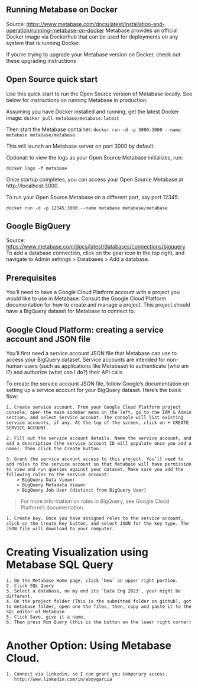 ## Running Metabase on Docker
Source: https://www.metabase.com/docs/latest/installation-and-operation/running-metabase-on-docker
Metabase provides an official Docker image via Dockerhub that can be used for deployments on any system that is running Docker.

If you’re trying to upgrade your Metabase version on Docker, check out these upgrading instructions

## Open Source quick start
Use this quick start to run the Open Source version of Metabase locally. See below for instructions on running Metabase in production.

Assuming you have Docker installed and running, get the latest Docker image:
`docker pull metabase/metabase:latest`

Then start the Metabase container:
`docker run -d -p 3000:3000 --name metabase metabase/metabase`

This will launch an Metabase server on port 3000 by default.

Optional: to view the logs as your Open Source Metabase initializes, run:

`docker logs -f metabase`

Once startup completes, you can access your Open Source Metabase at http://localhost:3000.

To run your Open Source Metabase on a different port, say port 12345:

`docker run -d -p 12345:3000 --name metabase metabase/metabase`

## Google BigQuery
Source: https://www.metabase.com/docs/latest/databases/connections/bigquery
To add a database connection, click on the gear icon in the top right, and navigate to Admin settings > Databases > Add a database.

## Prerequisites
You’ll need to have a Google Cloud Platform account with a project you would like to use in Metabase. Consult the Google Cloud Platform documentation for how to create and manage a project. This project should have a BigQuery dataset for Metabase to connect to.

## Google Cloud Platform: creating a service account and JSON file
You’ll first need a service account JSON file that Metabase can use to access your BigQuery dataset. Service accounts are intended for non-human users (such as applications like Metabase) to authenticate (who am I?) and authorize (what can I do?) their API calls.

To create the service account JSON file, follow Google’s documentation on setting up a service account for your BigQuery dataset. Here’s the basic flow:

    1. Create service account. From your Google Cloud Platform project console, open the main sidebar menu on the left, go to the IAM & Admin section, and select Service account. The console will list existing service accounts, if any. At the top of the screen, click on + CREATE SERVICE ACCOUNT.

    2. Fill out the service account details. Name the service account, and add a description (the service account ID will populate once you add a name). Then click the Create button.

    3. Grant the service account access to this project. You’ll need to add roles to the service account so that Metabase will have permission to view and run queries against your dataset. Make sure you add the following roles to the service account:
        > BigQuery Data Viewer
        > BigQuery Metadata Viewer
        > BigQuery Job User (distinct from BigQuery User)
> For more information on roles in BigQuery, see Google Cloud Platform’s documentation.

    1. Create key. Once you have assigned roles to the service account, click on the Create Key button, and select JSON for the key type. The JSON file will download to your computer.

# Creating Visualization using Metabase SQL Query
    1. On the Metabase Home page, click `New` on upper right portion.
    2. Click SQL Query
    3. Select a database, on my end its `Data Eng 2023`, your might be different.
    4. On the project folder (This is the submitted folder on github), got to metabase folder, open one the files, then, copy and paste it to the SQL editor of Metabase.
    5. Click Save, give it a name,
    6. Then press Run Query (this is the button on the lower right corner)

# Another Option: Using Metabase Cloud.
    1. Connect via linkedin, so I can grant you temporary access.
       http://www.linkedin.com/in/eboygarcia